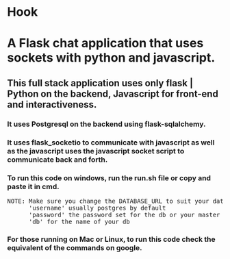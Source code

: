 # Hook
<h1>A Flask chat application that uses sockets with python and javascript.<h2>

<h2>This full stack application uses only flask | Python on the backend, 
Javascript for front-end and interactiveness. </h2>

<h3>It uses Postgresql on the backend using flask-sqlalchemy.</h3>

<h3>It uses flask_socketio to communicate with javascript as well as the
javascript uses the javascript socket script to communicate back and forth.</h3>

<h3>To run this code on windows, run the run.sh file or copy and paste it in cmd.</h3>

<pre>
NOTE: Make sure you change the DATABASE_URL to suit your database url,
	  'username' usually postgres by default
	  'password' the password set for the db or your master password
	  'db' for the name of your db
</pre>

<h3>For those running on Mac or Linux, to run this code check the equivalent
of the commands on google.</h3>
